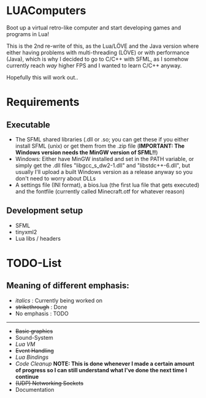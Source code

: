 # LUAComputers
Boot up a virtual retro-like computer and start developing games and programs in Lua!



This is the 2nd re-write of this, as the Lua/LÖVE and the Java version where either having problems with multi-threading (LÖVE) or with performance (Java), which is why I decided to go to C/C++ with SFML, as I somehow currently reach _way_ higher FPS and I wanted to learn C/C++ anyway.



Hopefully this will work out..



# Requirements
## Executable
- The SFML shared libraries (.dll or .so; you can get these if you either install SFML (unix) or get them from the .zip file (**IMPORTANT: The Windows version needs the MinGW version of SFML!!**)
- Windows: Either have MinGW installed and set in the PATH variable, or simply get the .dll files "libgcc_s_dw2-1.dll" and "libstdc++-6.dll", but usually I'll upload a built Windows version as a release anyway so you don't need to worry about DLLs
- A settings file (INI format), a bios.lua (the first lua file that gets executed) and the fontfile (currently called Minecraft.otf for whatever reason)



## Development setup
- SFML
- tinyxml2
- Lua libs / headers



# TODO-List

## Meaning of different emphasis:
- _italics_ : Currently being worked on
- ~~strikethrough~~ : Done
- No emphasis : TODO

---

- ~~Basic graphics~~
- Sound-System
- _Lua VM_
- ~~Event Handling~~
- _Lua Bindings_
- _Code Cleanup_		**NOTE: This is done whenever I made a certain amount of progress so I can still understand what I've done the next time I continue**
- ~~(UDP) Networking Sockets~~
- Documentation


